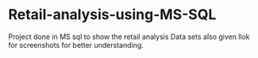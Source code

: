# Retail-analysis-using-MS-SQL
Project done in MS sql to show the retail analysis
Data sets also given llok for screenshots for better understanding.
